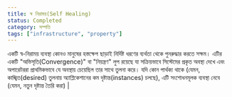```yaml
---
title: স্ব নিরাময়(Self Healing)
status: Completed
category: সম্পত্তি
tags: ["infrastructure", "property"]
---
```


একটি স্ব-নিরাময় ব্যবস্থা কোনও মানুষের হস্তক্ষেপ ছাড়াই নির্দিষ্ট ধরণের ব্যর্থতা থেকে পুনরুদ্ধার করতে সক্ষম। 
এটির একটি  "অভিসৃতি(Convergence)" বা "নিয়ন্ত্রণ" লুপ রয়েছে যা সক্রিয়ভাবে সিস্টেমের প্রকৃত অবস্থা দেখে এবং অপারেটররা প্রাথমিকভাবে যে অবস্থায় চেয়েছিল তার সাথে তুলনা করে।
যদি কোন পার্থক্য থাকে (যেমন, কাঙ্খিত(desired) তুলনায় অ্যাপ্লিকেশানের কম দৃষ্টান্ত(instances) চলছে), এটি সংশোধনমূলক ব্যবস্থা নেবে (যেমন, নতুন দৃষ্টান্ত তৈরি করা) |
